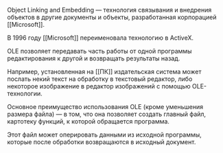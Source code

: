 Object Linking and Embedding — технология связывания и внедрения объектов в другие документы и объекты, разработанная корпорацией [[Microsoft]].

В 1996 году [[Microsoft]] переименовала технологию в ActiveX.

OLE позволяет передавать часть работы от одной программы редактирования к другой и возвращать результаты назад. 

Например, установленная на [[ПК]] издательская система может послать некий текст на обработку в текстовый редактор, либо некоторое изображение в редактор изображений с помощью OLE-технологии.

Основное преимущество использования OLE (кроме уменьшения размера файла) — в том, что она позволяет создать главный файл, картотеку функций, к которой обращается программа. 

Этот файл может оперировать данными из исходной программы, которые после обработки возвращаются в исходный документ.
